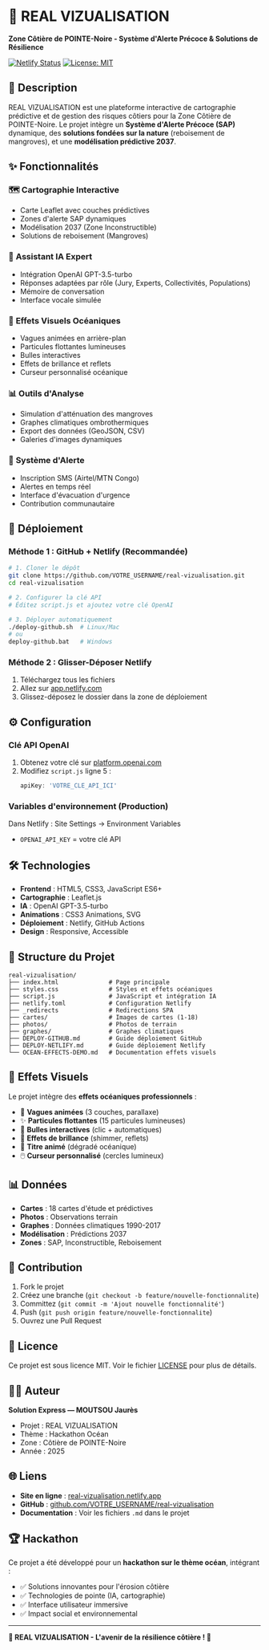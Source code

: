 # 🌊 REAL VIZUALISATION

**Zone Côtière de POINTE-Noire - Système d'Alerte Précoce & Solutions de Résilience**

[![Netlify Status](https://api.netlify.com/api/v1/badges/your-badge-id/deploy-status)](https://app.netlify.com/sites/your-site-name/deploys)
[![License: MIT](https://img.shields.io/badge/License-MIT-blue.svg)](https://opensource.org/licenses/MIT)

## 🎯 Description

REAL VIZUALISATION est une plateforme interactive de cartographie prédictive et de gestion des risques côtiers pour la Zone Côtière de POINTE-Noire. Le projet intègre un **Système d'Alerte Précoce (SAP)** dynamique, des **solutions fondées sur la nature** (reboisement de mangroves), et une **modélisation prédictive 2037**.

## ✨ Fonctionnalités

### 🗺️ **Cartographie Interactive**
- Carte Leaflet avec couches prédictives
- Zones d'alerte SAP dynamiques
- Modélisation 2037 (Zone Inconstructible)
- Solutions de reboisement (Mangroves)

### 🤖 **Assistant IA Expert**
- Intégration OpenAI GPT-3.5-turbo
- Réponses adaptées par rôle (Jury, Experts, Collectivités, Populations)
- Mémoire de conversation
- Interface vocale simulée

### 🌊 **Effets Visuels Océaniques**
- Vagues animées en arrière-plan
- Particules flottantes lumineuses
- Bulles interactives
- Effets de brillance et reflets
- Curseur personnalisé océanique

### 📊 **Outils d'Analyse**
- Simulation d'atténuation des mangroves
- Graphes climatiques ombrothermiques
- Export des données (GeoJSON, CSV)
- Galeries d'images dynamiques

### 📱 **Système d'Alerte**
- Inscription SMS (Airtel/MTN Congo)
- Alertes en temps réel
- Interface d'évacuation d'urgence
- Contribution communautaire

## 🚀 Déploiement

### **Méthode 1 : GitHub + Netlify (Recommandée)**

```bash
# 1. Cloner le dépôt
git clone https://github.com/VOTRE_USERNAME/real-vizualisation.git
cd real-vizualisation

# 2. Configurer la clé API
# Éditez script.js et ajoutez votre clé OpenAI

# 3. Déployer automatiquement
./deploy-github.sh  # Linux/Mac
# ou
deploy-github.bat   # Windows
```

### **Méthode 2 : Glisser-Déposer Netlify**

1. Téléchargez tous les fichiers
2. Allez sur [app.netlify.com](https://app.netlify.com)
3. Glissez-déposez le dossier dans la zone de déploiement

## ⚙️ Configuration

### **Clé API OpenAI**

1. Obtenez votre clé sur [platform.openai.com](https://platform.openai.com)
2. Modifiez `script.js` ligne 5 :
   ```javascript
   apiKey: 'VOTRE_CLE_API_ICI'
   ```

### **Variables d'environnement (Production)**

Dans Netlify : Site Settings → Environment Variables
- `OPENAI_API_KEY` = votre clé API

## 🛠️ Technologies

- **Frontend** : HTML5, CSS3, JavaScript ES6+
- **Cartographie** : Leaflet.js
- **IA** : OpenAI GPT-3.5-turbo
- **Animations** : CSS3 Animations, SVG
- **Déploiement** : Netlify, GitHub Actions
- **Design** : Responsive, Accessible

## 📁 Structure du Projet

```
real-vizualisation/
├── index.html              # Page principale
├── styles.css              # Styles et effets océaniques
├── script.js               # JavaScript et intégration IA
├── netlify.toml            # Configuration Netlify
├── _redirects              # Redirections SPA
├── cartes/                 # Images de cartes (1-18)
├── photos/                 # Photos de terrain
├── graphes/                # Graphes climatiques
├── DEPLOY-GITHUB.md        # Guide déploiement GitHub
├── DEPLOY-NETLIFY.md       # Guide déploiement Netlify
└── OCEAN-EFFECTS-DEMO.md   # Documentation effets visuels
```

## 🎨 Effets Visuels

Le projet intègre des **effets océaniques professionnels** :

- 🌊 **Vagues animées** (3 couches, parallaxe)
- ✨ **Particules flottantes** (15 particules lumineuses)
- 💫 **Bulles interactives** (clic + automatiques)
- 🌟 **Effets de brillance** (shimmer, reflets)
- 🎨 **Titre animé** (dégradé océanique)
- 🖱️ **Curseur personnalisé** (cercles lumineux)

## 📊 Données

- **Cartes** : 18 cartes d'étude et prédictives
- **Photos** : Observations terrain
- **Graphes** : Données climatiques 1990-2017
- **Modélisation** : Prédictions 2037
- **Zones** : SAP, Inconstructible, Reboisement

## 🤝 Contribution

1. Fork le projet
2. Créez une branche (`git checkout -b feature/nouvelle-fonctionnalite`)
3. Committez (`git commit -m 'Ajout nouvelle fonctionnalité'`)
4. Push (`git push origin feature/nouvelle-fonctionnalite`)
5. Ouvrez une Pull Request

## 📄 Licence

Ce projet est sous licence MIT. Voir le fichier [LICENSE](LICENSE) pour plus de détails.

## 👨‍💻 Auteur

**Solution Express — MOUTSOU Jaurès**

- Projet : REAL VIZUALISATION
- Thème : Hackathon Océan
- Zone : Côtière de POINTE-Noire
- Année : 2025

## 🌐 Liens

- **Site en ligne** : [real-vizualisation.netlify.app](https://real-vizualisation.netlify.app)
- **GitHub** : [github.com/VOTRE_USERNAME/real-vizualisation](https://github.com/VOTRE_USERNAME/real-vizualisation)
- **Documentation** : Voir les fichiers `.md` dans le projet

## 🏆 Hackathon

Ce projet a été développé pour un **hackathon sur le thème océan**, intégrant :
- ✅ Solutions innovantes pour l'érosion côtière
- ✅ Technologies de pointe (IA, cartographie)
- ✅ Interface utilisateur immersive
- ✅ Impact social et environnemental

---

**🌊 REAL VIZUALISATION - L'avenir de la résilience côtière ! 🌊**
